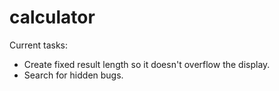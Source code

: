 # calculator
Current tasks:
- Create fixed result length so it doesn't overflow the display.
- Search for hidden bugs.